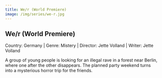 ```yaml
---
title: We/r (World Premiere)
image: /img/series/we-r.jpg
---
```



## We/r (World Premiere)
Country: Germany | Genre: Mistery | Director: Jette Volland | Writer: Jette Volland 

A group of young people is looking for an illegal rave in a forest near Berlin, where one after the other disappears. The planned party weekend turns into a mysterious horror trip for the friends.